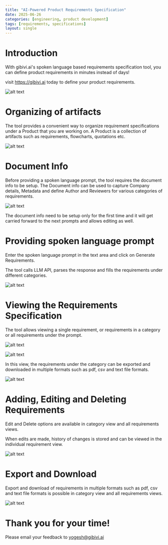 ```yaml
---
title: "AI-Powered Product Requirements Specification"
date: 2025-06-26
categories: [engineering, product development]
tags: [requirements, specifications]
layout: single
---
```


# Introduction
With gibivi.ai's spoken language based requirements specification tool, you can define product requirements in minutes instead of days!

visit https://gibivi.ai today to define your product requirements.

![alt text](/assets/images/2025-06-26-gibivi-reqgen/image1.png)

# Organizing of artifacts

The tool provides a convenient way to organize requirement specifications under a Product that you are working on. A Product is a collection of artifacts such as requirements, flowcharts, quotations etc.

![alt text](/assets/images/2025-06-26-gibivi-reqgen/image2.png)

# Document Info

Before providing a spoken language prompt, the tool requires the document info to be setup. The Document info can be used to capture Company details, Metadata and define Author and Reviewers for various categories of requirements.

![alt text](/assets/images/2025-06-26-gibivi-reqgen/image3.png)

The document info need to be setup only for the first time and it will get carried forward to the next prompts and allows editing as well.

# Providing spoken language prompt

Enter the spoken language prompt in the text area and click on Generate Requirements.

The tool calls LLM API, parses the response and fills the requirements under different categories.

![alt text](/assets/images/2025-06-26-gibivi-reqgen/image4.png)

# Viewing the Requirements Specification

The tool allows viewing a single requirement, or requirements in a category or all requirements under the prompt.

![alt text](/assets/images/2025-06-26-gibivi-reqgen/image5.png)


![alt text](/assets/images/2025-06-26-gibivi-reqgen/image6.png)

In this view, the requirements under the category can be exported and downloaded in multiple formats such as pdf, csv and text file formats.

![alt text](/assets/images/2025-06-26-gibivi-reqgen/image7.png)

# Adding, Editing and Deleting Requirements

Edit and Delete options are available in category view and all requirements views.

When edits are made, history of changes is stored and can be viewed in the individual requirement view.

![alt text](/assets/images/2025-06-26-gibivi-reqgen/image8.png)

# Export and Download

Export and download of requirements in multiple formats such as pdf, csv and text file formats is possible in category view and all requirements views.

![alt text](/assets/images/2025-06-26-gibivi-reqgen/image9.png)



# Thank you for your time!

Please email your feedback to yogesh@gibivi.ai